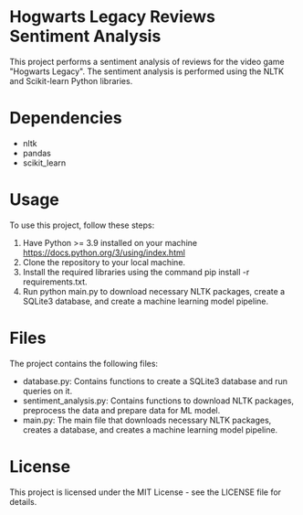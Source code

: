 # Hogwarts Legacy Reviews Sentiment Analysis
This project performs a sentiment analysis of reviews for the video game "Hogwarts Legacy". The sentiment analysis is performed using the NLTK and Scikit-learn Python libraries.

# Dependencies
* nltk
* pandas
* scikit_learn

# Usage
To use this project, follow these steps:

1. Have Python >= 3.9 installed on your machine https://docs.python.org/3/using/index.html
2. Clone the repository to your local machine.
3. Install the required libraries using the command pip install -r requirements.txt.
4. Run python main.py to download necessary NLTK packages, create a SQLite3 database, and create a machine learning model pipeline.

# Files
The project contains the following files:

* database.py: Contains functions to create a SQLite3 database and run queries on it.
* sentiment_analysis.py: Contains functions to download NLTK packages, preprocess the data and prepare data for ML model.
* main.py: The main file that downloads necessary NLTK packages, creates a database, and creates a machine learning model pipeline.

# License
This project is licensed under the MIT License - see the LICENSE file for details.
